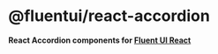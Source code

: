 # @fluentui/react-accordion

**React Accordion components for [Fluent UI React](https://react.fluentui.dev)**
